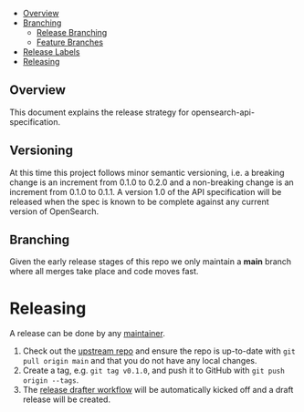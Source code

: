 - [Overview](#overview)
- [Branching](#branching)
  - [Release Branching](#release-branching)
  - [Feature Branches](#feature-branches)
- [Release Labels](#release-labels)
- [Releasing](#releasing)

## Overview

This document explains the release strategy for opensearch-api-specification.

## Versioning

At this time this project follows minor semantic versioning, i.e. a breaking change is an increment from 0.1.0 to 0.2.0 and a non-breaking change is an increment from 0.1.0 to 0.1.1. A version 1.0 of the API specification will be released when the spec is known to be complete against any current version of OpenSearch.

## Branching

Given the early release stages of this repo we only maintain a **main** branch where all merges take place and code moves fast.

# Releasing

A release can be done by any [maintainer](MAINTAINERS.md).

1. Check out the [upstream repo](https://github.com/opensearch-project/opensearch-api-specification) and ensure the repo is up-to-date with `git pull origin main` and that you do not have any local changes.
2. Create a tag, e.g. `git tag v0.1.0`, and push it to GitHub with `git push origin --tags`.
3. The [release drafter workflow](.github/workflows/release.yml) will be automatically kicked off and a draft release will be created.
